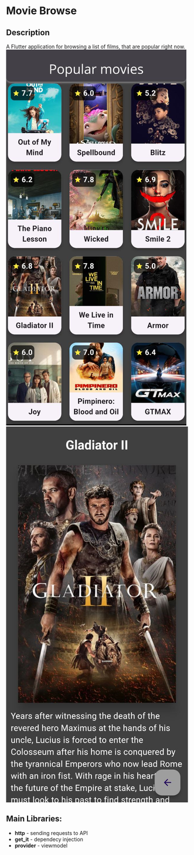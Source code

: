 # Movie Browse

## Description
A Flutter application for browsing a list of films, that are popular right now.
![main_page](./images/main-page.jpg)
![details_page](./images/details_page.jpg)

## Main Libraries:
* **http** - sending requests to API
* **get_it** - dependecy injection
* **provider** - viewmodel
